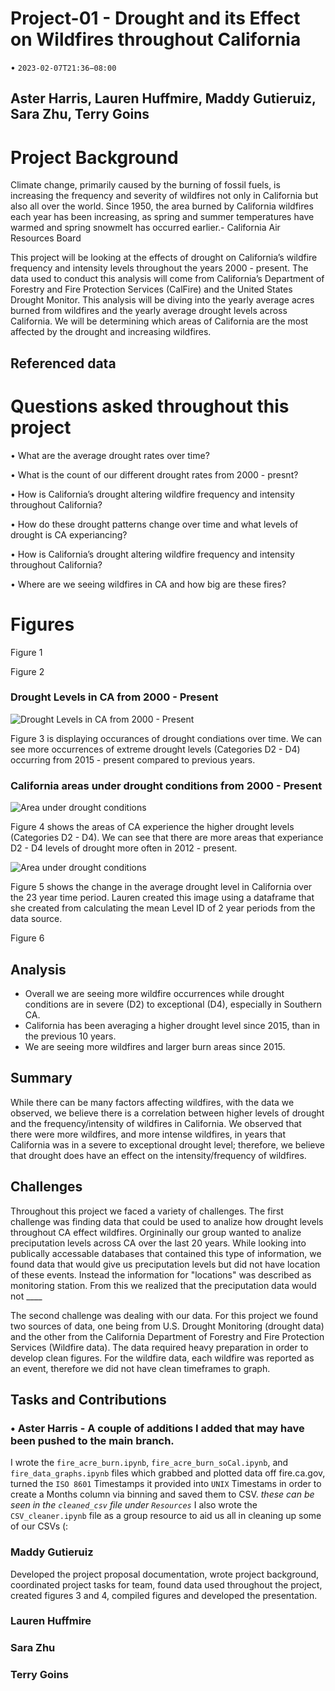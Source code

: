 # Project-01 - Drought and its Effect on Wildfires throughout California
   •   `2023-02-07T21:36−08:00`
## Aster Harris, Lauren Huffmire, Maddy Gutieruiz, Sara Zhu, Terry Goins

# Project Background

Climate change, primarily caused by the burning of fossil fuels, is increasing the frequency and severity of wildfires not only in California but also all over the world. Since 1950, the area burned by California wildfires each year has been increasing, as spring and summer temperatures have warmed and spring snowmelt has occurred earlier.- California Air Resources Board

This project will be looking at the effects of drought on California’s wildfire frequency and intensity levels throughout the years 2000 - present. The data used to conduct this analysis will come from California’s Department of Forestry and Fire Protection Services (CalFire) and the United States Drought Monitor. This analysis will be diving into the yearly average acres burned from wildfires and the yearly average drought levels across California. We will be determining which areas of California are the most affected by the drought and increasing wildfires.

## Referenced data

# Questions asked throughout this project
 • What are the average drought rates over time?

 • What is the count of our different drought rates from 2000 - presnt?

 • How is California’s drought altering wildfire frequency and intensity throughout California?

 • How do these drought patterns change over time and what levels of drought is CA experiancing?

 • How is California’s drought altering wildfire frequency and intensity throughout California?

 • Where are we seeing wildfires in CA and how big are these fires? 

# Figures 

Figure 1 

Figure 2 

### Drought Levels in CA from 2000 - Present
![Drought Levels in CA from 2000 - Present](https://github.com/aharris206/Project_01/blob/Maddy/Images/Drought%20Level%20over%20time_Final.png)

Figure 3 is displaying occurances of drought condiations over time. We can see more occurrences of extreme drought levels (Categories D2 - D4) occurring from 2015 - present compared to previous years. 


### California areas under drought conditions from 2000 - Present
![Area under drought conditions](https://github.com/aharris206/Project_01/blob/Maddy/Images/CA%20area%20in%20drought_Final.png)

Figure 4 shows the areas of CA experience the higher drought levels (Categories D2 - D4). We can see that there are more areas that experiance D2 - D4 levels of drought more often in 2012 - present.

![Area under drought conditions](https://user-images.githubusercontent.com/119692610/218214583-58f84772-86b7-4559-82f2-99ed0be0ae77.png)

Figure 5 shows the change in the average drought level in California over the 23 year time period. Lauren created this image using a dataframe that she created from calculating the mean Level ID of 2 year periods from the data source.

Figure 6

## Analysis 
- Overall we are seeing more wildfire occurrences while drought conditions are in severe (D2) to exceptional (D4), especially in Southern CA. 
- California has been averaging a higher drought level since 2015, than in the previous 10 years.
- We are seeing more wildfires and larger burn areas since 2015.

## Summary 
While there can be many factors affecting wildfires, with the data we observed, we believe there is a correlation between higher levels of drought and the frequency/intensity of wildfires in California. We observed that there were more wildfires, and more intense wildfires, in years that California was in a severe to exceptional drought level; therefore, we believe that drought does have an effect on the intensity/frequency of wildfires.

## Challenges
Throughout this project we faced a variety of challenges. The first challenge was finding data that could be used to analize how drought levels throughout CA effect wildfires. Orgininally our group wanted to analize preciputation levels across CA over the last 20 years. While looking into publically accessable databases that contained this type of information, we found data that would give us preciputation levels but did not have location of these events. Instead the information for "locations" was described as monitoring station. From this we realized that the preciputation data would not ____  

The second challenge was dealing with our data. For this project we found two sources of data, one being from U.S. Drought Monitoring (drought data) and the other from the California Department of Forestry and Fire Protection Services (Wildfire data). The data required heavy preparation in order to develop clean figures. For the wildfire data, each wildfire was reported as an event, therefore we did not have clean timeframes to graph. 

## Tasks and Contributions

### • Aster Harris - A couple of additions I added that may have been pushed to the main branch. 
I wrote the `fire_acre_burn.ipynb`, `fire_acre_burn_soCal.ipynb`, and `fire_data_graphs.ipynb` files which grabbed and plotted data off fire.ca.gov, turned the `ISO 8601` Timestamps it provided into `UNIX` Timestams in order to create a Months column via binning and saved them to CSV. *these can be seen in the `cleaned_csv` file under `Resources`*
I also wrote the `CSV_cleaner.ipynb` file as a group resource to aid us all in cleaning up some of our CSVs (:

### Maddy Gutieruiz
Developed the project proposal documentation, wrote project background, coordinated project tasks for team, found data used throughout the project, created figures 3 and 4, compiled figures and developed the presentation.

### Lauren Huffmire

### Sara Zhu

### Terry Goins

